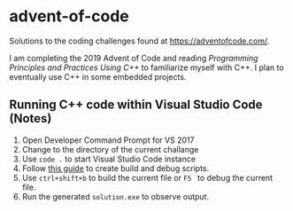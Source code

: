 # advent-of-code
Solutions to the coding challenges found at https://adventofcode.com/.

I am completing the 2019 Advent of Code and reading *Programming Principles and Practices Using C++* to familiarize myself with C++. I plan to eventually use C++ in some embedded projects.

## Running C++ code within Visual Studio Code (Notes)
1. Open Developer Command Prompt for VS 2017
2. Change to the directory of the current challange
3. Use `code .` to start Visual Studio Code instance
4. Follow [this guide](https://code.visualstudio.com/docs/cpp/config-msvc) to create build and debug scripts.
5. Use `ctrl+shift+b` to build the current file or `F5 ` to debug the current file.
6. Run the generated `solution.exe` to observe output.